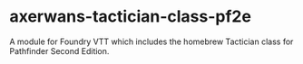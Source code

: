 # axerwans-tactician-class-pf2e
A module for Foundry VTT which includes the homebrew Tactician class for Pathfinder Second Edition.
